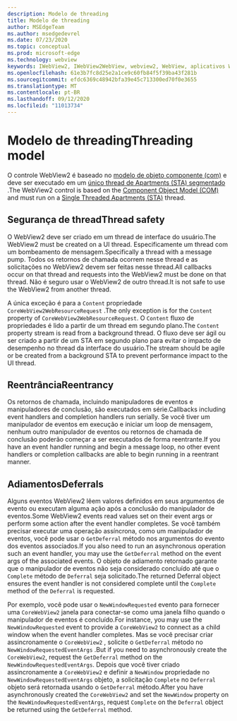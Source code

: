 ```yaml
---
description: Modelo de threading
title: Modelo de threading
author: MSEdgeTeam
ms.author: msedgedevrel
ms.date: 07/23/2020
ms.topic: conceptual
ms.prod: microsoft-edge
ms.technology: webview
keywords: IWebView2, IWebView2WebView, webview2, WebView, aplicativos WPF, WPF, Edge, ICoreWebView2, ICoreWebView2Host, controle do navegador, HTML Edge
ms.openlocfilehash: 61e3b7fc8d25e2a1ce9c60fb84f5f39ba43f281b
ms.sourcegitcommit: efdc6369c48942bfa39e45c713300ed70f0e3655
ms.translationtype: MT
ms.contentlocale: pt-BR
ms.lasthandoff: 09/12/2020
ms.locfileid: "11013734"
---
```

# <span data-ttu-id="5288d-104">Modelo de threading</span><span class="sxs-lookup"><span data-stu-id="5288d-104">Threading model</span></span> 

<span data-ttu-id="5288d-105">O controle WebView2 é baseado no [modelo de objeto componente (com)](https://docs.microsoft.com/windows/win32/com/the-component-object-model) e deve ser executado em um [único thread de Apartments (STA) segmentado](https://docs.microsoft.com/windows/win32/com/single-threaded-apartments) .</span><span class="sxs-lookup"><span data-stu-id="5288d-105">The WebView2 control is based on the [Component Object Model (COM)](https://docs.microsoft.com/windows/win32/com/the-component-object-model) and must run on a [Single Threaded Apartments (STA)](https://docs.microsoft.com/windows/win32/com/single-threaded-apartments) thread.</span></span>

## <span data-ttu-id="5288d-106">Segurança de thread</span><span class="sxs-lookup"><span data-stu-id="5288d-106">Thread safety</span></span>  

<span data-ttu-id="5288d-107">O WebView2 deve ser criado em um thread de interface do usuário.</span><span class="sxs-lookup"><span data-stu-id="5288d-107">The WebView2 must be created on a UI thread.</span></span>  <span data-ttu-id="5288d-108">Especificamente um thread com um bombeamento de mensagem.</span><span class="sxs-lookup"><span data-stu-id="5288d-108">Specifically a thread with a message pump.</span></span>  <span data-ttu-id="5288d-109">Todos os retornos de chamada ocorrem nesse thread e as solicitações no WebView2 devem ser feitas nesse thread.</span><span class="sxs-lookup"><span data-stu-id="5288d-109">All callbacks occur on that thread and requests into the WebView2 must be done on that thread.</span></span>  <span data-ttu-id="5288d-110">Não é seguro usar o WebView2 de outro thread.</span><span class="sxs-lookup"><span data-stu-id="5288d-110">It is not safe to use the WebView2 from another thread.</span></span>  

<span data-ttu-id="5288d-111">A única exceção é para a `Content` propriedade `CoreWebView2WebResourceRequest` .</span><span class="sxs-lookup"><span data-stu-id="5288d-111">The only exception is for the `Content` property of `CoreWebView2WebResourceRequest`.</span></span>  <span data-ttu-id="5288d-112">O `Content` fluxo de propriedades é lido a partir de um thread em segundo plano.</span><span class="sxs-lookup"><span data-stu-id="5288d-112">The `Content` property stream is read from a background thread.</span></span>  <span data-ttu-id="5288d-113">O fluxo deve ser ágil ou ser criado a partir de um STA em segundo plano para evitar o impacto de desempenho no thread da interface do usuário.</span><span class="sxs-lookup"><span data-stu-id="5288d-113">The stream should be agile or be created from a background STA to prevent performance impact to the UI thread.</span></span>  

## <span data-ttu-id="5288d-114">Reentrância</span><span class="sxs-lookup"><span data-stu-id="5288d-114">Reentrancy</span></span>  

<span data-ttu-id="5288d-115">Os retornos de chamada, incluindo manipuladores de eventos e manipuladores de conclusão, são executados em série.</span><span class="sxs-lookup"><span data-stu-id="5288d-115">Callbacks including event handlers and completion handlers run serially.</span></span>  <span data-ttu-id="5288d-116">Se você tiver um manipulador de eventos em execução e iniciar um loop de mensagem, nenhum outro manipulador de eventos ou retornos de chamada de conclusão poderão começar a ser executados de forma reentrante.</span><span class="sxs-lookup"><span data-stu-id="5288d-116">If you have an event handler running and begin a message loop, no other event handlers or completion callbacks are able to begin running in a reentrant manner.</span></span>  

## <span data-ttu-id="5288d-117">Adiamentos</span><span class="sxs-lookup"><span data-stu-id="5288d-117">Deferrals</span></span>  

<span data-ttu-id="5288d-118">Alguns eventos WebView2 lêem valores definidos em seus argumentos de evento ou executam alguma ação após a conclusão do manipulador de eventos.</span><span class="sxs-lookup"><span data-stu-id="5288d-118">Some WebView2 events read values set on their event args or perform some action after the event handler completes.</span></span>  <span data-ttu-id="5288d-119">Se você também precisar executar uma operação assíncrona, como um manipulador de eventos, você pode usar o `GetDeferral` método nos argumentos do evento dos eventos associados.</span><span class="sxs-lookup"><span data-stu-id="5288d-119">If you also need to run an asynchronous operation such an event handler, you may use the `GetDeferral` method on the event args of the associated events.</span></span>  <span data-ttu-id="5288d-120">O objeto de adiamento retornado garante que o manipulador de eventos não seja considerado concluído até que o `Complete` método de `Deferral` seja solicitado.</span><span class="sxs-lookup"><span data-stu-id="5288d-120">The returned Deferral object ensures the event handler is not considered complete until the `Complete` method of the `Deferral` is requested.</span></span>  

<span data-ttu-id="5288d-121">Por exemplo, você pode usar o `NewWindowRequested` evento para fornecer uma `CoreWebView2` janela para conectar-se como uma janela filho quando o manipulador de eventos é concluído.</span><span class="sxs-lookup"><span data-stu-id="5288d-121">For instance, you may use the `NewWindowRequested` event to provide a `CoreWebView2` to connect as a child window when the event handler completes.</span></span>  <span data-ttu-id="5288d-122">Mas se você precisar criar assincronamente o `CoreWebView2` , solicite o `GetDeferral` método no `NewWindowRequestedEventArgs` .</span><span class="sxs-lookup"><span data-stu-id="5288d-122">But if you need to asynchronously create the `CoreWebView2`, request the `GetDeferral` method on the `NewWindowRequestedEventArgs`.</span></span>  <span data-ttu-id="5288d-123">Depois que você tiver criado assincronamente a `CoreWebView2` e definir a `NewWindow` propriedade no `NewWindowRequestedEventArgs` objeto, a solicitação `Complete` no `Deferral` objeto será retornada usando o `GetDeferral` método.</span><span class="sxs-lookup"><span data-stu-id="5288d-123">After you have asynchronously created the `CoreWebView2` and set the `NewWindow` property on the `NewWindowRequestedEventArgs`, request `Complete` on the `Deferral` object be returned using the `GetDeferral` method.</span></span>  

<!-- links -->  
